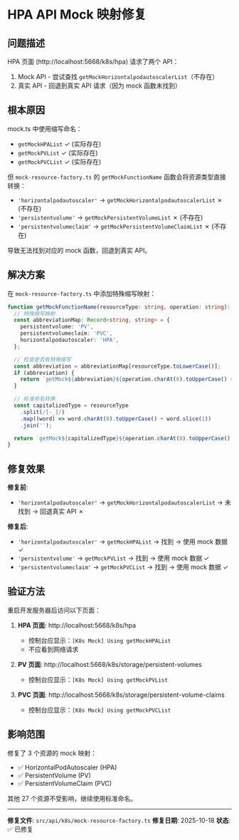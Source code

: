 # HPA API Mock 映射修复

## 问题描述

HPA 页面 (http://localhost:5668/k8s/hpa) 请求了两个 API：

1. Mock API - 尝试查找 `getMockHorizontalpodautoscalerList`（不存在）
2. 真实 API - 回退到真实 API 请求（因为 mock 函数未找到）

## 根本原因

mock.ts 中使用缩写命名：

- `getMockHPAList` ✓ (实际存在)
- `getMockPVList` ✓ (实际存在)
- `getMockPVCList` ✓ (实际存在)

但 `mock-resource-factory.ts` 的 `getMockFunctionName` 函数会将资源类型直接转换：

- `'horizontalpodautoscaler'` → `getMockHorizontalpodautoscalerList` ✗ (不存在)
- `'persistentvolume'` → `getMockPersistentVolumeList` ✗ (不存在)
- `'persistentvolumeclaim'` → `getMockPersistentVolumeClaimList` ✗ (不存在)

导致无法找到对应的 mock 函数，回退到真实 API。

## 解决方案

在 `mock-resource-factory.ts` 中添加特殊缩写映射：

```typescript
function getMockFunctionName(resourceType: string, operation: string): string {
  // 特殊缩写映射
  const abbreviationMap: Record<string, string> = {
    persistentvolume: 'PV',
    persistentvolumeclaim: 'PVC',
    horizontalpodautoscaler: 'HPA',
  };

  // 检查是否有特殊缩写
  const abbreviation = abbreviationMap[resourceType.toLowerCase()];
  if (abbreviation) {
    return `getMock${abbreviation}${operation.charAt(0).toUpperCase() + operation.slice(1)}`;
  }

  // 标准命名转换
  const capitalizedType = resourceType
    .split(/[-_]/)
    .map((word) => word.charAt(0).toUpperCase() + word.slice(1))
    .join('');

  return `getMock${capitalizedType}${operation.charAt(0).toUpperCase() + operation.slice(1)}`;
}
```

## 修复效果

**修复前**:

- `'horizontalpodautoscaler'` → `getMockHorizontalpodautoscalerList` → 未找到 → 回退真实 API ✗

**修复后**:

- `'horizontalpodautoscaler'` → `getMockHPAList` → 找到 → 使用 mock 数据 ✓
- `'persistentvolume'` → `getMockPVList` → 找到 → 使用 mock 数据 ✓
- `'persistentvolumeclaim'` → `getMockPVCList` → 找到 → 使用 mock 数据 ✓

## 验证方法

重启开发服务器后访问以下页面：

1. **HPA 页面**: http://localhost:5668/k8s/hpa
   - 控制台应显示：`[K8s Mock] Using getMockHPAList`
   - 不应看到网络请求

2. **PV 页面**: http://localhost:5668/k8s/storage/persistent-volumes
   - 控制台应显示：`[K8s Mock] Using getMockPVList`

3. **PVC 页面**: http://localhost:5668/k8s/storage/persistent-volume-claims
   - 控制台应显示：`[K8s Mock] Using getMockPVCList`

## 影响范围

修复了 3 个资源的 mock 映射：

- ✅ HorizontalPodAutoscaler (HPA)
- ✅ PersistentVolume (PV)
- ✅ PersistentVolumeClaim (PVC)

其他 27 个资源不受影响，继续使用标准命名。

---

**修复文件**: `src/api/k8s/mock-resource-factory.ts` **修复日期**: 2025-10-18 **状态**: ✅ 已修复
